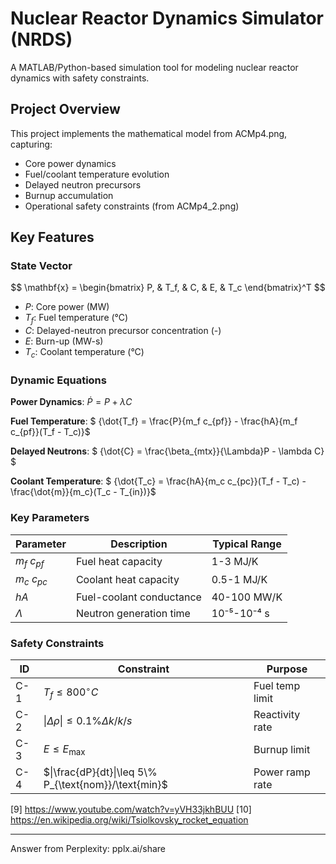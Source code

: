 
# Nuclear Reactor Dynamics Simulator (NRDS)

A MATLAB/Python-based simulation tool for modeling nuclear reactor dynamics with safety constraints.

## Project Overview
This project implements the mathematical model from ACMp4.png, capturing:
- Core power dynamics
- Fuel/coolant temperature evolution
- Delayed neutron precursors
- Burnup accumulation
- Operational safety constraints (from ACMp4_2.png)

## Key Features

### State Vector
$$ \mathbf{x} = \begin{bmatrix}
P, & T_f, & C, & E, & T_c
\end{bmatrix}^T $$
- $P$: Core power (MW)
- $T_f$: Fuel temperature (°C)
- $C$: Delayed-neutron precursor concentration (-)
- $E$: Burn-up (MW-s)
- $T_c$: Coolant temperature (°C)

### Dynamic Equations
**Power Dynamics**:
${\dot{P} = P + \lambda C}$

**Fuel Temperature**:
$ {\dot{T_f} = \frac{P}{m_f c_{pf}} - \frac{hA}{m_f c_{pf}}(T_f - T_c)}$

**Delayed Neutrons**:
$ {\dot{C} = \frac{\beta_{mtx}}{\Lambda}P - \lambda C} $

**Coolant Temperature**:
$ {\dot{T_c} = \frac{hA}{m_c c_{pc}}(T_f - T_c) - \frac{\dot{m}}{m_c}(T_c - T_{in})}$

### Key Parameters
| Parameter | Description | Typical Range |
|-----------|-------------|---------------|
| $m_f$ $c_{pf}$ | Fuel heat capacity | 1-3 MJ/K |
| $m_c$ $c_{pc}$ | Coolant heat capacity | 0.5-1 MJ/K |
| $hA$ | Fuel-coolant conductance | 40-100 MW/K |
| $\Lambda$ | Neutron generation time | 10⁻⁵-10⁻⁴ s |

### Safety Constraints
| ID | Constraint | Purpose |
|----|------------|---------|
| C-1 | $T_f \leq 800^\circ C$ | Fuel temp limit |
| C-2 | $\|\Delta \rho\|\leq 0.1\% \Delta k/k/s$ | Reactivity rate |
| C-3 | $E \leq E_{\text{max}}$ | Burnup limit |
| C-4 | $\|\frac{dP}{dt}\|\leq 5\% P_{\text{nom}}/\text{min}$ | Power ramp rate |
[9] https://www.youtube.com/watch?v=yVH33jkhBUU
[10] https://en.wikipedia.org/wiki/Tsiolkovsky_rocket_equation

---
Answer from Perplexity: pplx.ai/share
